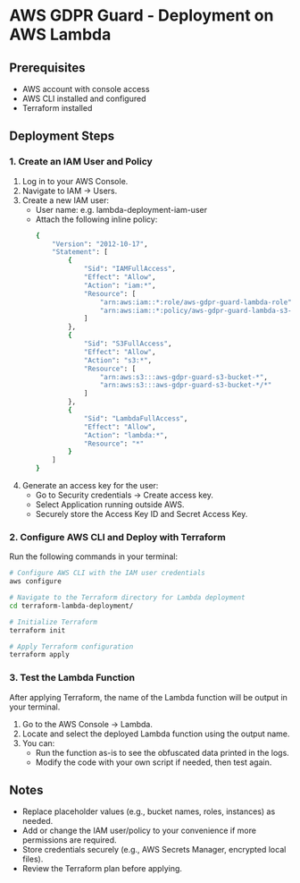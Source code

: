 # AWS GDPR Guard - Deployment on AWS Lambda

## Prerequisites
* AWS account with console access
* AWS CLI installed and configured
* Terraform installed


## Deployment Steps

### 1. Create an IAM User and Policy

1. Log in to your AWS Console.
2. Navigate to IAM → Users.
3. Create a new IAM user:
    * User name: e.g. lambda-deployment-iam-user
    * Attach the following inline policy:
        ```sh
        {
            "Version": "2012-10-17",
            "Statement": [
                {
                    "Sid": "IAMFullAccess",
                    "Effect": "Allow",
                    "Action": "iam:*",
                    "Resource": [
                        "arn:aws:iam::*:role/aws-gdpr-guard-lambda-role",
                        "arn:aws:iam::*:policy/aws-gdpr-guard-lambda-s3-policy"
                    ]
                },
                {
                    "Sid": "S3FullAccess",
                    "Effect": "Allow",
                    "Action": "s3:*",
                    "Resource": [
                        "arn:aws:s3:::aws-gdpr-guard-s3-bucket-*",
                        "arn:aws:s3:::aws-gdpr-guard-s3-bucket-*/*"
                    ]
                },
                {
                    "Sid": "LambdaFullAccess",
                    "Effect": "Allow",
                    "Action": "lambda:*",
                    "Resource": "*"
                }
            ]
        }
        ```
4. Generate an access key for the user:
    * Go to Security credentials → Create access key.
    * Select Application running outside AWS.
    * Securely store the Access Key ID and Secret Access Key.

### 2. Configure AWS CLI and Deploy with Terraform

Run the following commands in your terminal:
```sh
# Configure AWS CLI with the IAM user credentials
aws configure

# Navigate to the Terraform directory for Lambda deployment
cd terraform-lambda-deployment/

# Initialize Terraform
terraform init

# Apply Terraform configuration
terraform apply
```

### 3. Test the Lambda Function
After applying Terraform, the name of the Lambda function will be output in your terminal.

1. Go to the AWS Console → Lambda.
2. Locate and select the deployed Lambda function using the output name.
3. You can:
    * Run the function as-is to see the obfuscated data printed in the logs.
    * Modify the code with your own script if needed, then test again.


## Notes

* Replace placeholder values (e.g., bucket names, roles, instances) as needed.
* Add or change the IAM user/policy to your convenience if more permissions are required.
* Store credentials securely (e.g., AWS Secrets Manager, encrypted local files).
* Review the Terraform plan before applying.